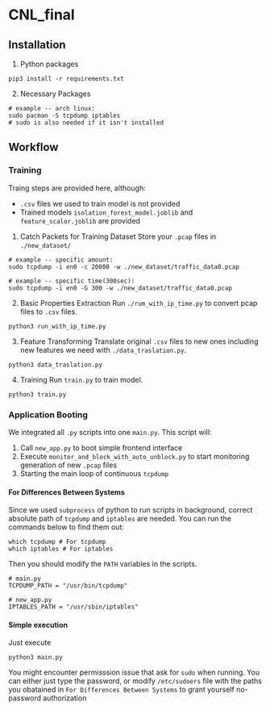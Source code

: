 # CNL_final

## Installation
1. Python packages
```
pip3 install -r requirements.txt
```
2. Necessary Packages
```
# example -- arch linux:
sudo pacman -S tcpdump iptables
# sudo is also needed if it isn't installed
```

## Workflow

### Training
Traing steps are provided here, although:
* `.csv` files we used to train model is not provided
* Trained models `isolation_forest_model.joblib` and `feature_scalor.joblib` are provided

1. Catch Packets for Training Dataset
Store your `.pcap` files in `./new_dataset/`
```
# example -- specific amount:
sudo tcpdump -i en0 -c 20000 -w ./new_dataset/traffic_data0.pcap

# example -- specific time(300sec):
sudo tcpdump -i en0 -G 300 -w ./new_dataset/traffic_data0.pcap
```

2. Basic Properties Extraction
Run `./rum_with_ip_time.py` to convert pcap files to `.csv` files.
```
python3 run_with_ip_time.py
```

3. Feature Transforming
Translate original `.csv` files to new ones including new features we need with `./data_traslation.py`.
```
python3 data_traslation.py
```

4. Training
Run `train.py` to train model.
```
python3 train.py
```

### Application Booting
We integrated all `.py` scripts into one `main.py`. This script will:
1. Call `new_app.py` to boot simple frontend interface
2. Execute `monitor_and_block_with_auto_unblock.py` to start monitoring generation of new `.pcap` files
3. Starting the main loop of continuous `tcpdump`

#### For Differences Between Systems
Since we used `subprocess` of python to run scripts in background, correct absolute path of `tcpdump` and `iptables` are needed. You can run the commands below to find them out:
```
which tcpdump # For tcpdump
which iptables # For iptables
```
Then you should modify the `PATH` variables in the scripts.
```
# main.py
TCPDUMP_PATH = "/usr/bin/tcpdump"
```
```
# new_app.py
IPTABLES_PATH = "/usr/sbin/iptables"
```

#### Simple execution
Just execute
```
python3 main.py
```
You might encounter permisssion issue that ask for `sudo` when running. You can either just type the password, or modify `/etc/sudoers` file with the paths you obatained in `For Differences Between Systems` to grant yourself no-password authorization


